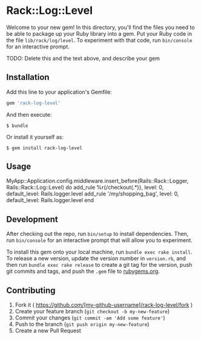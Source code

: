 # Rack::Log::Level

Welcome to your new gem! In this directory, you'll find the files you need to be able to package up your Ruby library into a gem. Put your Ruby code in the file `lib/rack/log/level`. To experiment with that code, run `bin/console` for an interactive prompt.

TODO: Delete this and the text above, and describe your gem

## Installation

Add this line to your application's Gemfile:

```ruby
gem 'rack-log-level'
```

And then execute:

    $ bundle

Or install it yourself as:

    $ gem install rack-log-level

## Usage

MyApp::Application.config.middleware.insert_before(Rails::Rack::Logger, Rails::Rack::Log::Level) do
  add_rule %r{\/checkout(.*)}, level: 0, default_level: Rails.logger.level
  add_rule '/my/shopping_bag', level: 0, default_level: Rails.logger.level
end


## Development

After checking out the repo, run `bin/setup` to install dependencies. Then, run `bin/console` for an interactive prompt that will allow you to experiment.

To install this gem onto your local machine, run `bundle exec rake install`. To release a new version, update the version number in `version.rb`, and then run `bundle exec rake release` to create a git tag for the version, push git commits and tags, and push the `.gem` file to [rubygems.org](https://rubygems.org).

## Contributing

1. Fork it ( https://github.com/[my-github-username]/rack-log-level/fork )
2. Create your feature branch (`git checkout -b my-new-feature`)
3. Commit your changes (`git commit -am 'Add some feature'`)
4. Push to the branch (`git push origin my-new-feature`)
5. Create a new Pull Request
